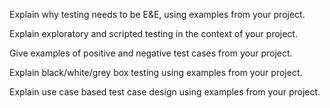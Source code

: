 <panel type="warning" header=":trophy: Can explain the need for deliberate test case design :star::star:" no-close>
  <include src="../../book/testCaseDesign/introduction/what/full.md" />
  <panel header=":dart: Evidence" expanded>

Explain why testing needs to be E&E, using examples from your project.

  </panel>
</panel>

<panel type="info" header=":trophy: Can explain exploratory testing and scripted testing :star::star::star:" no-close>
  <include src="../../book/testing/testingTypes/exploratoryVsScriptedTesting/what/full.md" />
  <panel header=":dart: Evidence" expanded>

Explain exploratory and scripted testing in the context of your project.

  </panel>
</panel>

<panel type="info" header=":trophy: Can explain the choice between exploratory testing and scripted testing :star::star::star:" no-close>
  <include src="../../book/testing/testingTypes/exploratoryVsScriptedTesting/when/full.md" />
<!-- TODO: add evidence -->
</panel>

<panel type="warning" header=":trophy: Can explain positive and negative test cases :star::star:" no-close>
  <include src="../../book/testCaseDesign/introduction/positiveVsNegative/full.md" />
  <panel header=":dart: Evidence" expanded>

Give examples of positive and negative test cases from your project.

  </panel>
</panel>

<panel type="warning" header=":trophy: Can explain black box and glass box test case design :star::star:" no-close>
  <include src="../../book/testCaseDesign/introduction/blackVsGlass/full.md" />
  <panel header=":dart: Evidence" expanded>

Explain black/white/grey box testing using examples from your project.

  </panel>
</panel>


<panel type="info" header=":trophy: Can explain test case design for use case based testing :star::star::star:" no-close>
  <include src="../../book/testCaseDesign/more/testingUseCases/full.md" />
  <panel header=":dart: Evidence" expanded>

Explain use case based test case design using examples from your project.

  </panel>
</panel>
